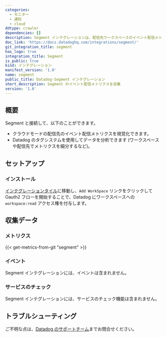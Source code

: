 ```yaml
---
categories:
  - モニター
  - 通知
  - cloud
ddtype: crawler
dependencies: []
description: Segment インテグレーションは、配信先ワークスペースのイベント配信メトリクスを収集
doc_link: 'https://docs.datadoghq.com/integrations/segment/'
git_integration_title: segment
has_logo: true
integration_title: Segment
is_public: true
kind: インテグレーション
manifest_version: '1.0'
name: segment
public_title: Datadog-Segment インテグレーション
short_description: Segment のイベント配信メトリクスを収集
version: '1.0'
---
```

## 概要

Segment と接続して、以下のことができます。

- クラウドモードの配信先のイベント配信メトリクスを視覚化できます。
- Datadog のタグシステムを使用してデータを分析できます (ワークスペースや配信先でメトリクスを細分するなど)。

## セットアップ

### インストール

[インテグレーションタイル][1]に移動し、`Add WorkSpace` リンクをクリックして Oauth2 フローを開始することで、Datadog にワークスペースへの `workspace:read` アクセス権を付与します。

## 収集データ

### メトリクス
{{< get-metrics-from-git "segment" >}}


### イベント

Segment インテグレーションには、イベントは含まれません。

### サービスのチェック

Segment インテグレーションには、サービスのチェック機能は含まれません。

## トラブルシューティング

ご不明な点は、[Datadog のサポートチーム][3]までお問合せください。

[1]: https://app.datadoghq.com/account/settings#integrations/segment
[2]: https://github.com/DataDog/dogweb/blob/prod/integration/segment/segment_metadata.csv
[3]: https://docs.datadoghq.com/ja/help